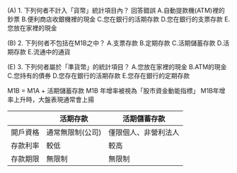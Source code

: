 (A) 1. 下列何者不計入「貨幣」統計項目內？ 回答錯誤
A.自動提款機(ATM)裡的鈔票
B.便利商店收銀機裡的現金
C.您在銀行的活期存款
D.您在銀行的支票存款
E.您放在家裡的現金

(B) 2. 下列何者不包括在M1B之中？ 
A.支票存款
B.定期存款
C.活期儲蓄存款
D.活期存款
E.流通中的通貨

(E) 3. 下列何者屬於「準貨幣」的統計項目？ 
A.您放在家裡的現金
B.ATM的現金
C.您持有的債券
D.您存在銀行的活期存款
E.您存在銀行的定期存款



M1B = M1A  + 活期儲蓄存款
M1B 年增率被視為「股市資金動能指標」
M1B年增率上升時，大盤表現通常會上揚

|        |    活期存款	  |     活期儲蓄存款    |
| ------ | ------------ | ----------------- | 
| 開戶資格 | 通常無限制(公司) | 僅限個人、非營利法人|
| 存款利率 | 較低           | 較高             |
| 存款期限 | 無限制         | 無限制           |
